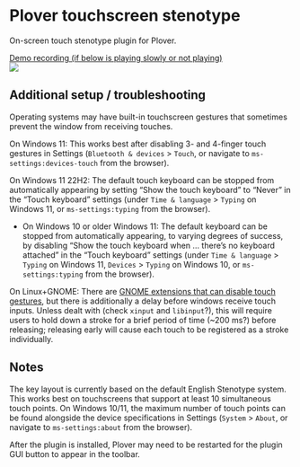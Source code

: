 # Plover touchscreen stenotype
On-screen touch stenotype plugin for Plover.

<!-- This nested embed will appear as a video on GitHub, but elsewhere it will embed the image -->
[
Demo recording (if below is playing slowly or not playing)<br /> <!-- <br /> used to resolve a spacing issue in the Plover Plugins Manager markdown renderer -->
![](https://user-images.githubusercontent.com/22846982/236664546-8afe8d21-2dc6-48b4-8486-fc5be10a7be0.gif)
](https://user-images.githubusercontent.com/22846982/236663907-51b4064b-2925-4da0-8359-d7419302dd8b.mp4)


## Additional setup / troubleshooting
Operating systems may have built-in touchscreen gestures that sometimes prevent the window from receiving touches.

On Windows 11: This works best after disabling 3- and 4-finger touch gestures in Settings (`Bluetooth & devices` > `Touch`, or navigate to `ms-settings:devices-touch` from the browser).

On Windows 11 22H2: The default touch keyboard can be stopped from automatically appearing by setting “Show the touch keyboard” to “Never” in the “Touch keyboard” settings (under `Time & language` > `Typing` on Windows 11, or `ms-settings:typing` from the browser).
* On Windows 10 or older Windows 11: The default keyboard can be stopped from automatically appearing, to varying degrees of success, by disabling “Show the touch keyboard when … there’s no keyboard attached” in the “Touch keyboard” settings (under `Time & language` > `Typing` on Windows 11, `Devices` > `Typing` on Windows 10, or `ms-settings:typing` from the browser).

On Linux+GNOME: There are [GNOME extensions that can disable touch gestures](https://extensions.gnome.org/extension/1140/disable-gestures/), but there is additionally a delay before windows receive touch inputs. Unless dealt with (check `xinput` and `libinput`?), this will require users to hold down a stroke for a brief period of time (~200 ms?) before releasing; releasing early will cause each touch to be registered as a stroke individually.


## Notes

The key layout is currently based on the default English Stenotype system. This works best on touchscreens that support at least 10 simultaneous touch points. On Windows 10/11, the maximum number of touch points can be found alongside the device specifications in Settings (`System` > `About`, or navigate to `ms-settings:about` from the browser).

After the plugin is installed, Plover may need to be restarted for the plugin GUI button to appear in the toolbar.